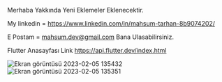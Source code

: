 Merhaba Yakkında Yeni Eklemeler Eklenecektir.

My linkedin  =  https://www.linkedin.com/in/mahsum-tarhan-8b9074202/

E Postam = mahsum.dev@gmail.com  Bana Ulasabilirsiniz.

Flutter Anasayfası Link  https://api.flutter.dev/index.html

![Ekran görüntüsü 2023-02-05 135432](https://user-images.githubusercontent.com/68226220/216814877-28c1ebfc-4810-40e9-aa13-eb21bb288f24.png)
![Ekran görüntüsü 2023-02-05 135351](https://user-images.githubusercontent.com/68226220/216814878-8a69cb19-c961-4fe8-b563-7ad97da71cff.png)
